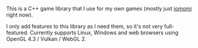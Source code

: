 This is a C++ game library that I use for my own games (mostly just [iomomi](https://github.com/Eae02/iomomi) right now).

I only add features to this library as I need them, so it's not very full-featured. Currently supports Linux, Windows and web browsers using OpenGL 4.3 / Vulkan / WebGL 2.
